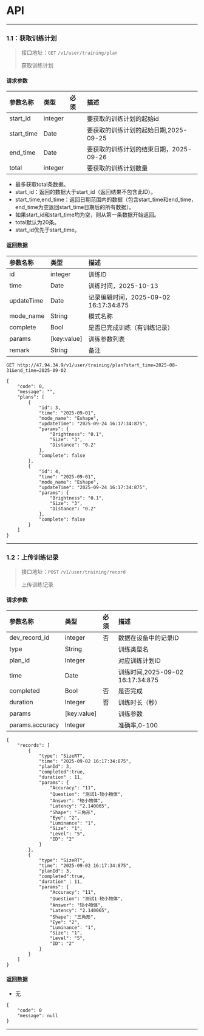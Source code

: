 # API
---

### 1.1：获取训练计划
> 接口地址：`GET` `/v1/user/training/plan`
>
>获取训练计划
>

#### 请求参数

| 参数名称 | 类型  | 必须 | 描述 |
| :--- |:---|:---| :--- |
| start_id | integer | | 要获取的训练计划的起始id |
| start_time | Date | | 要获取的训练计划的起始日期,2025-09-25 |
| end_time | Date | | 要获取的训练计划的结束日期，2025-09-26 |
| total | integer | | 要获取的训练计划数量 |

- 最多获取total条数据。
- start_id：返回的数据大于start_id（返回结果不包含此ID）。
- start_time,end_time：返回日期范围内的数据（包含start_time和end_time，end_time为空返回start_time日期后的所有数据）。
- 如果start_id和start_time均为空，则从第一条数据开始返回。
- total默认为20条。
- start_id优先于start_time。

#### 返回数据

| 参数名称 | 类型 | 描述 |
| :--- |:---| :--- |
| id | integer | 训练ID |
| time | Date | 训练时间，2025-10-13 |
| updateTime | Date | 记录编辑时间，2025-09-02 16:17:34:875 |
| mode_name | String | 模式名称 |
| complete | Bool | 是否已完成训练（有训练记录） |
| params | [key:value] | 训练参数列表 |
| remark | String | 备注 |

```
GET http://47.94.34.9/v1/user/training/plan?start_time=2025-08-31&end_time=2025-09-02

{
    "code": 0,
    "message": "",
    "plans": [
        {
            "id": 3,
            "time": "2025-09-01",
            "mode_name": "Eshape",
            "updateTime": "2025-09-24 16:17:34:875",
            "params": {
                "Brightness": "0.1",
                "Size": "3",
                "Distance": "0.2"
            },
            "complete": false
        },
        {
            "id": 4,
            "time": "2025-09-01",
            "mode_name": "Eshape",
            "updateTime": "2025-09-24 16:17:34:875",
            "params": {
                "Brightness": "0.1",
                "Size": "3",
                "Distance": "0.2"
            },
            "complete": false
        }
    ]
}
```


---

### 1.2：上传训练记录
> 接口地址：`POST` `/v1/user/training/record`
>
>上传训练记录
>

#### 请求参数

| 参数名称 | 类型  | 必须 | 描述 |
| :--- |:---|:---| :--- |
| dev_record_id | integer | 否 | 数据在设备中的记录ID |
| type | String | | 训练类型名 |
| plan_id | Integer | | 对应训练计划ID |
| time | Date | | 训练时间,2025-09-02 16:17:34:875 |
| completed | Bool | 否 | 是否完成 |
| duration | Integer | 否 | 训练时长（秒） |
| params | [key:value] | | 训练参数 |
| params.accuracy | Integer | | 准确率,0-100 |

```
{
    "records": [
        {
            "type": "SizeRT",
            "time": "2025-09-02 16:17:34:875",
            "planId": 3, 
            "completed":true,
            "duration" : 11,
            "params": {
                "Accuracy": "11",
                "Question": "测试1-较小物体",
                "Answer": "较小物体",
                "Latency": "2.140065",
                "Shape": "三角形",
                "Eye": "2",
                "Luminance": "1",
                "Size": "1",
                "Level": "5",
                "ID": "2"
            }
        },
        {
            "type": "SizeRT",
            "time": "2025-09-02 16:17:34:875",
            "planId": 3, 
            "completed":true,
            "duration" : 11,
            "params": {
                "Accuracy": "11",
                "Question": "测试1-较小物体",
                "Answer": "较小物体",
                "Latency": "2.140065",
                "Shape": "三角形",
                "Eye": "2",
                "Luminance": "1",
                "Size": "1",
                "Level": "5",
                "ID": "2"
            }
        }
    ]
}
```

#### 返回数据

- 无

```
{
    "code": 0
    "message": null
}
```

---





